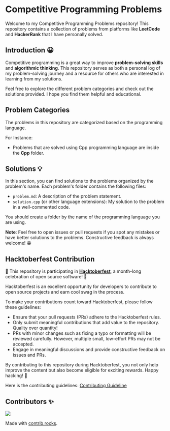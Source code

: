 # Competitive Programming Problems

Welcome to my Competitive Programming Problems repository! This repository contains a collection of problems from platforms like **LeetCode** and **HackerRank** that I have personally solved.

## Introduction 😀

Competitive programming is a great way to improve **problem-solving skills** and **algorithmic thinking**. This repository serves as both a personal log of my problem-solving journey and a resource for others who are interested in learning from my solutions.

Feel free to explore the different problem categories and check out the solutions provided. I hope you find them helpful and educational.

## Problem Categories

The problems in this repository are categorized based on the programming language.

For Instance:

- Problems that are solved using Cpp programming language are inside the **Cpp** folder.

## Solutions 💡

In this section, you can find solutions to the problems organized by the problem's name. Each problem's folder contains the following files:

- `problem.md`: A description of the problem statement.
- `solution.cpp` (or other language extensions): My solution to the problem in a well-commented code.

You should create a folder by the name of the programming language you are using.

**Note**: Feel free to open issues or pull requests if you spot any mistakes or have better solutions to the problems. Constructive feedback is always welcome! 😀

## Hacktoberfest Contribution

🎉 This repository is participating in [**Hacktoberfest**](https://hacktoberfest.com/), a month-long celebration of open source software! 🎉

Hacktoberfest is an excellent opportunity for developers to contribute to open source projects and earn cool swag in the process.

To make your contributions count toward Hacktoberfest, please follow these guidelines:

- Ensure that your pull requests (PRs) adhere to the Hacktoberfest rules.
- Only submit meaningful contributions that add value to the repository. Quality over quantity!
- PRs with minor changes such as fixing a typo or formatting will be reviewed carefully. However, multiple small, low-effort PRs may not be accepted.
- Engage in meaningful discussions and provide constructive feedback on issues and PRs.

By contributing to this repository during Hacktoberfest, you not only help improve the content but also become eligible for exciting rewards. Happy hacking! 🚀

Here is the contributing guidelines: [Contributing Guideline](https://github.com/JenilGajjar20/Competitive-Programming_problems/blob/master/CONTRIBUTING.md)

## Contributors ✨

<a href="https://github.com/JenilGajjar20/Competitive-Programming_problems/graphs/contributors">
  <img src="https://contrib.rocks/image?repo=JenilGajjar20/Competitive-Programming_problems" />
</a>

Made with [contrib.rocks](https://contrib.rocks).
